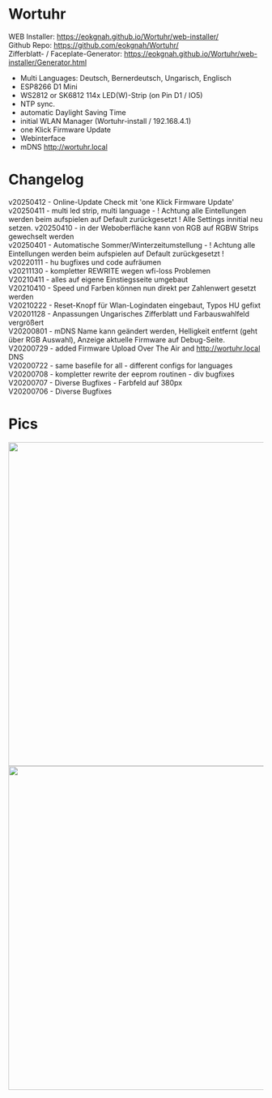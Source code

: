 # Wortuhr

WEB Installer: <a href="https://eokgnah.github.io/Wortuhr/web-installer/"> https://eokgnah.github.io/Wortuhr/web-installer/ </a>  
Github Repo: <a href="https://github.com/eokgnah/Wortuhr/"> https://github.com/eokgnah/Wortuhr/ </a>  
Zifferblatt- / Faceplate-Generator: <a href="https://eokgnah.github.io/Wortuhr/web-installer/Generator.html"> https://eokgnah.github.io/Wortuhr/web-installer/Generator.html </a>  

* Multi Languages: Deutsch, Bernerdeutsch, Ungarisch, Englisch
* ESP8266 D1 Mini
* WS2812 or SK6812 114x LED(W)-Strip (on Pin D1 / IO5)
* NTP sync.
* automatic Daylight Saving Time
* initial WLAN Manager (Wortuhr-install / 192.168.4.1)
* one Klick Firmware Update
* Webinterface
* mDNS <a href="http://wortuhr.local"> http://wortuhr.local </a>

# Changelog
v20250412 - Online-Update Check mit 'one Klick Firmware Update'  
v20250411 - multi led strip, multi language - ! Achtung alle Eintellungen werden beim aufspielen auf Default zurückgesetzt ! Alle Settings innitial neu setzen. 
v20250410 - in der Weboberfläche kann von RGB auf RGBW Strips gewechselt werden  
v20250401 - Automatische Sommer/Winterzeitumstellung - ! Achtung alle Eintellungen werden beim aufspielen auf Default zurückgesetzt !  
v20220111 - hu bugfixes und code aufräumen  
v20211130 - kompletter REWRITE wegen wfi-loss Problemen  
V20210411 - alles auf eigene Einstiegsseite umgebaut    
V20210410 - Speed und Farben können nun direkt per Zahlenwert gesetzt werden  
V20210222 - Reset-Knopf für Wlan-Logindaten eingebaut, Typos HU gefixt  
V20201128 - Anpassungen Ungarisches Zifferblatt und Farbauswahlfeld vergrößert  
V20200801 - mDNS Name kann geändert werden, Helligkeit entfernt (geht über RGB Auswahl), Anzeige aktuelle Firmware auf Debug-Seite.   
V20200729 - added Firmware Upload Over The Air and http://wortuhr.local DNS   
V20200722 - same basefile for all - different configs for languages  
V20200708 - kompletter rewrite der eeprom routinen - div bugfixes  
V20200707 - Diverse Bugfixes - Farbfeld auf 380px  
V20200706 - Diverse Bugfixes  

# Pics
<img width=640 src="https://eokgnah.github.io/Wortuhr/bilder/Wortuhr-Platine.jpeg">  

<img width=640 src="https://eokgnah.github.io/Wortuhr/bilder/Wortuhr-Bau.jpeg">  


